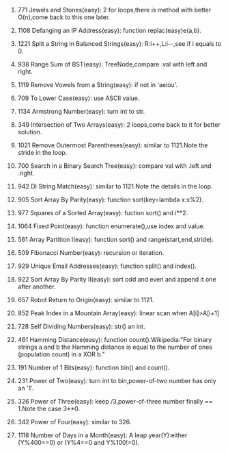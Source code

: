 1. 771 Jewels and Stones(easy): 2 for loops,there is method with better O(n),come back to this one later.     
    
2. 1108 Defanging an IP Address(easy): function replac(easy)e(a,b).   
    
3. 1221 Split a String in Balanced Strings(easy): R:i++,L:i--,see if i equals to 0.
    
4. 938 Range Sum of BST(easy): TreeNode,compare .val with left and right.
    
5. 1119 Remove Vowels from a String(easy): if not in 'aeiou'.
    
6. 709 To Lower Case(easy): use ASCII value.
    
7. 1134 Armstrong Number(easy): turn int to str.
    
8. 349 Intersection of Two Arrays(easy): 2 loops,come back to it for better solution.
    
9. 1021 Remove Outermost Parentheses(easy): similar to 1121.Note the stride in the loop.
    
10. 700 Search in a Binary Search Tree(easy): compare val with .left and .right.
    
11. 942 DI String Match(easy): similar to 1121.Note the details in the loop. 
    
12. 905 Sort Array By Parity(easy): function sort(key=lambda x:x%2).
    
13. 977 Squares of a Sorted Array(easy): fuction sort() and i**2.
    
14. 1064 Fixed Point(easy): function enumerate(),use index and value.
    
15. 561 Array Partition I(easy): function sort() and range(start,end,stride).
    
16. 509 Fibonacci Number(easy): recursion or iteration.
    
17. 929 Unique Email Addresses(easy): function split() and index().
    
18. 922 Sort Array By Parity II(easy): sort odd and even and append it one after another.
    
19. 657 Robot Return to Origin(easy): similar to 1121.
    
20. 852 Peak Index in a Mountain Array(easy): linear scan when A[i]>A[i+1]
    
21. 728 Self Dividing Numbers(easy): str() an int.
    
22. 461 Hamming Distance(easy): function count().Wikipedia:"For binary strings a and b the Hamming distance is equal to the number of ones (population count) in a XOR b."
    
23. 191 Number of 1 Bits(easy): function bin() and count().
    
24. 231 Power of Two(easy): turn int to bin,power-of-two number has only an '1'.
    
25. 326 Power of Three(easy): keep /3,power-of-three number finally == 1.Note the case 3**0.
    
26. 342 Power of Four(easy): similar to 326.
    
27. 1118 Number of Days in a Month(easy): A leap year(Y):either (Y%400==0) or (Y%4==0 and Y%100!=0). 
